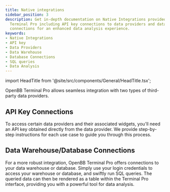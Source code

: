 ```yaml
---
title: Native integrations
sidebar_position: 3
description: Get in-depth documentation on Native Integrations provided by OpenBB
  Terminal Pro including API key connections to data providers and database/warehouse
  connections for an enhanced data analysis experience.
keywords:
- Native Integrations
- API key
- Data Providers
- Data Warehouse
- Database Connections
- SQL queries
- Data Analysis
---
```


import HeadTitle from '@site/src/components/General/HeadTitle.tsx';

<HeadTitle title="Native Integrations | OpenBB Terminal Pro Docs" />

OpenBB Terminal Pro allows seamless integration with two types of third-party data providers.

## API Key Connections

To access certain data providers and their associated widgets, you'll need an API key obtained directly from the data provider. We provide step-by-step instructions for each use case to guide you through this process.

## Data Warehouse/Database Connections

For a more robust integration, OpenBB Terminal Pro offers connections to your data warehouse or database. Simply use your login credentials to access your warehouse or database, and swiftly run SQL queries. The queried data can then be rendered as a table within the Terminal Pro interface, providing you with a powerful tool for data analysis.
